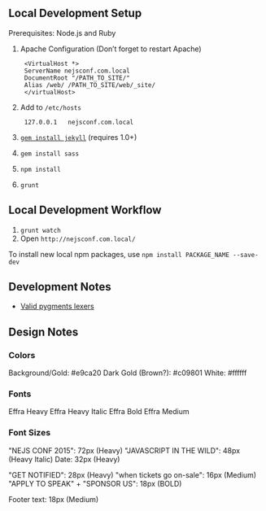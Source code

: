 ## Local Development Setup

Prerequisites: Node.js and Ruby

1. Apache Configuration (Don’t forget to restart Apache)

		<VirtualHost *>
		ServerName nejsconf.com.local
		DocumentRoot "/PATH_TO_SITE/"
		Alias /web/ /PATH_TO_SITE/web/_site/
		</virtualHost>
		
1. Add to `/etc/hosts`

		127.0.0.1	nejsconf.com.local

1. [`gem install jekyll`](http://jekyllrb.com/docs/installation/) (requires 1.0+)
1. `gem install sass`
1. `npm install`
1. `grunt`

## Local Development Workflow

1. `grunt watch`
1. Open `http://nejsconf.com.local/`

To install new local npm packages, use `npm install PACKAGE_NAME --save-dev`

## Development Notes

 * [Valid pygments lexers](http://pygments.org/languages/)

## Design Notes

### Colors

Background/Gold: #e9ca20
Dark Gold (Brown?): #c09801
White: #ffffff

### Fonts

Effra Heavy
Effra Heavy Italic
Effra Bold
Effra Medium

### Font Sizes

"NEJS CONF 2015": 72px (Heavy)
"JAVASCRIPT IN THE WILD": 48px (Heavy Italic)
Date: 32px (Heavy)

"GET NOTIFIED": 28px (Heavy)
"when tickets go on-sale": 16px (Medium)
"APPLY TO SPEAK" + "SPONSOR US": 18px (BOLD)

Footer text: 18px (Medium)